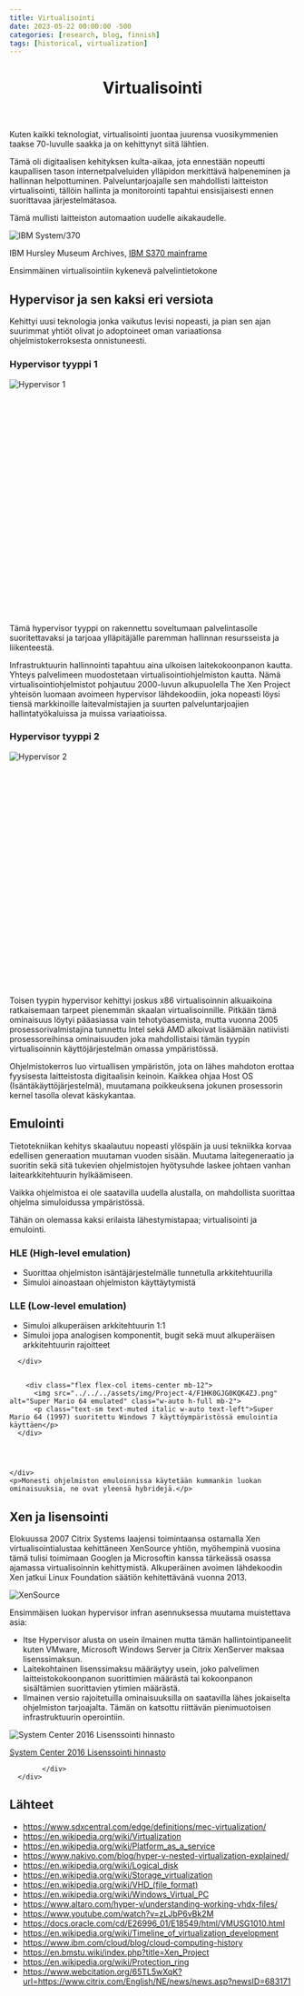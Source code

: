 ```yaml
---
title: Virtualisointi
date: 2023-05-22 00:00:00 -500
categories: [research, blog, finnish]
tags: [historical, virtualization]
---
```


<body class="bg-main-bg text-text-color">
  <script src="https://cdn.tailwindcss.com"></script>
  <script>
    tailwind.config = {
        theme: {
            extend: {
                colors: {
                    'main-bg': 'rgb(27, 27, 30)',
                    'mask-bg': 'rgb(68, 69, 70)',
                    'main-border-color': 'rgb(44, 45, 45)',
                    'text-color': 'rgb(175, 176, 177)',
                    'text-muted-color': '#868686',
                    'text-muted-highlight-color': '#aeaeae',
                    'heading-color': '#cccccc',
                    'label-color': '#a7a7a7',
                    'blockquote-border-color': 'rgb(66, 66, 66)',
                    'blockquote-text-color': '#868686',
                    'link-color': 'rgb(138, 180, 248)',
                    'link-underline-color': 'rgb(82, 108, 150)',
                    'button-bg': '#1e1e1e',
                    'btn-border-color': '#2e2f31',
                    'btn-backtotop-color': 'var(--text-color)',
                    'btn-backtotop-border-color': '#212122',
                    'btn-box-shadow': 'var(--main-bg)',
                    'card-header-bg': '#292929',
                    'checkbox-color': 'rgb(118, 120, 121)',
                    'checkbox-checked-color': 'var(--link-color)',
                    'img-bg': 'radial-gradient(circle, rgb(22, 22, 24) 0%, rgb(32, 32, 32) 100%)',
                    'shimmer-bg': 'linear-gradient(90deg, rgba(255, 255, 255, 0) 0%, rgba(58, 55, 55, 0.4) 50%, rgba(255, 255, 255, 0) 100%)',
                    'toc-highlight': 'rgb(116, 178, 243)',
                    'tag-hover': 'rgb(43, 56, 62)',
                    'tb-odd-bg': '#252526',
                    'tb-even-bg': 'rgb(31, 31, 34)',
                    'tb-border-color': 'var(--tb-odd-bg)',
                    'footnote-target-bg': 'rgb(63, 81, 181)',
                    'btn-share-color': '#6c757d',
                    'btn-share-hover-color': '#bfc1ca',
                    'card-bg': '#1e1e1e',
                    'card-hover-bg': '#464d51',
                    'card-shadow': 'rgb(21, 21, 21, 0.72) 0 6px 18px 0, rgb(137, 135, 135, 0.24) 0 0 0 1px',
                    'kbd-wrap-color': '#6a6a6a',
                    'kbd-text-color': '#d3d3d3',
                    'kbd-bg-color': '#242424',
                    'prompt-text-color': 'rgb(216, 212, 212, 0.75)',
                    'prompt-tip-bg': 'rgb(22, 60, 36, 0.64)',
                    'prompt-tip-icon-color': 'rgb(15, 164, 15, 0.81)',
                    'prompt-info-bg': 'rgb(7, 59, 104, 0.8)',
                    'prompt-info-icon-color': '#0075d1',
                    'prompt-warning-bg': 'rgb(90, 69, 3, 0.88)',
                    'prompt-warning-icon-color': 'rgb(255, 165, 0, 0.8)',
                    'prompt-danger-bg': 'rgb(86, 28, 8, 0.8)',
                    'prompt-danger-icon-color': '#cd0202',
                    'svg-bg': '#323236',
                },
            },
        },
        plugins: [
          function ({ addUtilities }) {
            addUtilities({
              '.custom-list': {
                'list-style-type': 'disc',
                'padding-left': '1.5em',
              },
              '.custom-list li::marker': {
                'color': 'inherit', /* Ensure marker color matches the text */
                'font-weight': 'bold',
              },
            })
          },
        ],
    };
  </script>
  
  
<div class="container mx-auto p-8">
  <header class="text-center mb-12">
      <h1 class="text-4xl font-bold text-heading-color">Virtualisointi</h1>
  </header>

  <section class="mb-12">
    <div class="flex">
        <div class="w-2/5 pr-4">
            <p class="mb-4">Kuten kaikki teknologiat, virtualisointi juontaa juurensa vuosikymmenien taakse 70-luvulle saakka ja on kehittynyt siitä lähtien.</p>
            <p class="mb-4">Tämä oli digitaalisen kehityksen kulta-aikaa, jota ennestään nopeutti kaupallisen tason internetpalveluiden ylläpidon merkittävä halpeneminen ja hallinnan helpottuminen. Palveluntarjoajalle sen mahdollisti laitteiston virtualisointi, tällöin hallinta ja monitorointi tapahtui ensisijaisesti ennen suorittavaa järjestelmätasoa.</p>
            <p class="mb-4">Tämä mullisti laitteiston automaation uudelle aikakaudelle.</p>
        </div>
        <div class="w-3/5 flex flex-col items-center">
            <div class="relative mb-2">
                <img src="../../../assets/img/Project-4/IMG_3882_norm.jpg" alt="IBM System/370" class="w-full h-auto">
                <p class="text-xs text-gray-400 mt-1 absolute bottom-0 left-0 bg-opacity-50 bg-gray-800 p-1">
                    IBM Hursley Museum Archives, <a href="https://ibmhursleymuseum.info/hursley/IBM%20Hardware/System370/3155%20-%20S370%20M155/" class="text-blue-500 hover:underline">IBM S370 mainframe</a>
                </p>
            </div>
            <p class="text-sm text-muted italic text-left">Ensimmäinen virtualisointiin kykenevä palvelintietokone</p>
        </div>
    </div>
</section>




<section class="mb-12">
  <h2 class="text-2xl font-bold text-heading-color mb-4">Hypervisor ja sen kaksi eri versiota</h2>
  <p>Kehittyi uusi teknologia jonka vaikutus levisi nopeasti, ja pian sen ajan suurimmat yhtiöt olivat jo adoptoineet oman variaationsa ohjelmistokerroksesta onnistuneesti.</p>
  <div class="flex justify-between mb-4 gap-4">
    <div class="w-1/2">
      <h3 class="text-xl font-bold text-heading-color mb-2">Hypervisor tyyppi 1</h3>
      <div class="bg-svg-bg bg-opacity-50 p-2 flex items-end justify-start" style="height: 415px;">
        <img src="../../../assets/img/Project-4/Hyperviseur1.svg" alt="Hypervisor 1" class="w-2/3 h-auto mb-4">
      </div>
      <p>Tämä hypervisor tyyppi on rakennettu soveltumaan palvelintasolle suoritettavaksi ja tarjoaa ylläpitäjälle paremman hallinnan resursseista ja liikenteestä.</p>
      <p>Infrastruktuurin hallinnointi tapahtuu aina ulkoisen laitekokoonpanon kautta. Yhteys palvelimeen muodostetaan virtualisointiohjelmiston kautta. Nämä virtualisointiohjelmistot pohjautuu 2000-luvun alkupuolella The Xen Project yhteisön luomaan avoimeen hypervisor lähdekoodiin, joka nopeasti löysi tiensä markkinoille laitevalmistajien ja suurten palveluntarjoajien hallintatyökaluissa ja muissa variaatioissa.</p>
    </div>
    <div class="w-1/2">
      <h3 class="text-xl font-bold text-heading-color mb-2">Hypervisor tyyppi 2</h3>
      <div class="bg-svg-bg bg-opacity-50 p-2" style="height: 415px;">
        <img src="../../../assets/img/Project-4/Hyperviseur2.svg" alt="Hypervisor 2" class="w-full h-auto mb-4">
      </div>
      <p>Toisen tyypin hypervisor kehittyi joskus x86 virtualisoinnin alkuaikoina ratkaisemaan tarpeet pienemmän skaalan virtualisoinnille. Pitkään tämä ominaisuus löytyi pääasiassa vain tehotyöasemista, mutta vuonna 2005 prosessorivalmistajina tunnettu Intel sekä AMD alkoivat lisäämään natiivisti prosessoreihinsa ominaisuuden joka mahdollistaisi tämän tyypin virtualisoinnin käyttöjärjestelmän omassa ympäristössä.</p>
      <p>Ohjelmistokerros luo virtuallisen ympäristön, jota on lähes mahdoton erottaa fyysisesta laitteistosta digitaalisin keinoin. Kaikkea ohjaa Host OS (Isäntäkäyttöjärjestelmä), muutamana poikkeuksena jokunen prosessorin kernel tasolla olevat käskykantaa.</p>
    </div>
  </div>
</section>



  <section class="mb-12">
    <h2 class="text-2xl font-bold text-heading-color mb-4">Emulointi</h2>
    <p>Tietotekniikan kehitys skaalautuu nopeasti ylöspäin ja uusi tekniikka korvaa edellisen generaation muutaman vuoden sisään. Muutama laitegeneraatio ja suoritin sekä sitä tukevien ohjelmistojen hyötysuhde laskee johtaen vanhan laitearkkitehtuurin hylkäämiseen.</p>
    <p>Vaikka ohjelmistoa ei ole saatavilla uudella alustalla, on mahdollista suorittaa ohjelma simuloidussa ympäristössä.</p>
    <p>Tähän on olemassa kaksi erilaista lähestymistapaa; virtualisointi ja emulointi.</p>
    <div class="flex items-center mb-4">
      <div class="flex-grow">
        <h3 class="text-xl font-bold text-heading-color mb-2">HLE (High-level emulation)</h3>
        <ul class="custom-list">
          <li>Suorittaa ohjelmiston isäntäjärjestelmälle tunnetulla arkkitehtuurilla</li>
          <li>Simuloi ainoastaan ohjelmiston käyttäytymistä</li>
        </ul>
        <h3 class="text-xl font-bold text-heading-color mt-4 mb-2">LLE (Low-level emulation)</h3>
        <ul class="custom-list">
          <li>Simuloi alkuperäisen arkkitehtuurin 1:1</li>
          <li>Simuloi jopa analogisen komponentit, bugit sekä muut alkuperäisen arkkitehtuurin rajoitteet</li>
        </ul>

      </div>
      
      
        <div class="flex flex-col items-center mb-12">
          <img src="../../../assets/img/Project-4/F1HK0GJG0KQK4ZJ.png" alt="Super Mario 64 emulated" class="w-auto h-full mb-2">
          <p class="text-sm text-muted italic w-auto text-left">Super Mario 64 (1997) suoritettu Windows 7 käyttöympäristössä emulointia käyttäen</p>
      </div>
      
      
      
      
    </div>
    <p>Monesti ohjelmiston emuloinnissa käytetään kummankin luokan ominaisuuksia, ne ovat yleensä hybridejä.</p>
</section>

<section class="mb-12">
  <h2 class="text-2xl font-bold text-heading-color mb-4 text-center">Xen ja lisensointi</h2>
  <div class="flex mb-4">
      <div class="w-auto pr-4">
          <p>Elokuussa 2007 Citrix Systems laajensi toimintaansa ostamalla Xen virtualisointialustaa kehittäneen XenSource yhtiön, myöhempinä vuosina tämä tulisi toimimaan Googlen ja Microsoftin kanssa tärkeässä osassa ajamassa virtualisoinnin kehittymistä. Alkuperäinen avoimen lähdekoodin Xen jatkui Linux Foundation säätiön kehitettävänä vuonna 2013.</p>
      </div>
      <div class="w-2/3 pl-4 flex items-start justify-center">
          <img src="../../../assets/img/Project-4/m7htgspzngjni6cqudwf.png" alt="XenSource" class="w-auto h-auto mb-4">
      </div>
  </div>
  <div class="flex mb-4">
      <div class="w-1/2 pr-4">
        <p class="mb-2">Ensimmäisen luokan hypervisor infran asennuksessa muutama muistettava asia:</p>
        <ul class="custom-list mb-4">
              <li>Itse Hypervisor alusta on usein ilmainen mutta tämän hallintointipaneelit kuten VMware, Microsoft Windows Server ja Citrix XenServer maksaa lisenssimaksun.</li>
              <li>Laitekohtainen lisenssimaksu määräytyy usein, joko palvelimen laitteistokokoonpanon suorittimien määrästä tai kokoonpanon sisältämien suorittavien ytimien määrästä.</li>
              <li>Ilmainen versio rajoitetuilla ominaisuuksilla on saatavilla lähes jokaiselta ohjelmiston tarjoajalta. Tämän on katsottu riittävän pienimuotoisen infrastruktuurin operointiin.</li>
          </ul>
      </div>
      <div class="w-2/3 pl-4">
          <div class="relative mb-4">
              <img src="../../../assets/img/Project-4/Sieppaa.PNG" alt="System Center 2016 Lisenssointi hinnasto" class="w-full h-auto">
              <p class="text-sm bg-opacity-25 bg-gray-800 p-1 text-blue-500 hover:underline -mt-2"><a href="https://www.microsoft.com/en-us/evalcenter/evaluate-system-center-2016">System Center 2016 Lisenssointi hinnasto</a></p>

            </div>
      </div>
  </div>
</section>




<section>
    <h2 class="text-2xl font-bold text-heading-color mb-4">Lähteet</h2>
    <ul class="list-disc list-inside">
        <li><a href="https://www.sdxcentral.com/edge/definitions/mec-virtualization/" class="text-link-color hover:underline">https://www.sdxcentral.com/edge/definitions/mec-virtualization/</a></li>
        <li><a href="https://en.wikipedia.org/wiki/Virtualization" class="text-link-color hover:underline">https://en.wikipedia.org/wiki/Virtualization</a></li>
        <li><a href="https://en.wikipedia.org/wiki/Platform_as_a_service" class="text-link-color hover:underline">https://en.wikipedia.org/wiki/Platform_as_a_service</a></li>
        <li><a href="https://www.nakivo.com/blog/hyper-v-nested-virtualization-explained/" class="text-link-color hover:underline">https://www.nakivo.com/blog/hyper-v-nested-virtualization-explained/</a></li>
        <li><a href="https://en.wikipedia.org/wiki/Logical_disk" class="text-link-color hover:underline">https://en.wikipedia.org/wiki/Logical_disk</a></li>
        <li><a href="https://en.wikipedia.org/wiki/Storage_virtualization" class="text-link-color hover:underline">https://en.wikipedia.org/wiki/Storage_virtualization</a></li>
        <li><a href="https://en.wikipedia.org/wiki/VHD_(file_format)" class="text-link-color hover:underline">https://en.wikipedia.org/wiki/VHD_(file_format)</a></li>
        <li><a href="https://en.wikipedia.org/wiki/Windows_Virtual_PC" class="text-link-color hover:underline">https://en.wikipedia.org/wiki/Windows_Virtual_PC</a></li>
        <li><a href="https://www.altaro.com/hyper-v/understanding-working-vhdx-files/" class="text-link-color hover:underline">https://www.altaro.com/hyper-v/understanding-working-vhdx-files/</a></li>
        <li><a href="https://www.youtube.com/watch?v=zLJbP6vBk2M" class="text-link-color hover:underline">https://www.youtube.com/watch?v=zLJbP6vBk2M</a></li>
        <li><a href="https://docs.oracle.com/cd/E26996_01/E18549/html/VMUSG1010.html" class="text-link-color hover:underline">https://docs.oracle.com/cd/E26996_01/E18549/html/VMUSG1010.html</a></li>
        <li><a href="https://en.wikipedia.org/wiki/Timeline_of_virtualization_development" class="text-link-color hover:underline">https://en.wikipedia.org/wiki/Timeline_of_virtualization_development</a></li>
        <li><a href="https://www.ibm.com/cloud/blog/cloud-computing-history" class="text-link-color hover:underline">https://www.ibm.com/cloud/blog/cloud-computing-history</a></li>
        <li><a href="https://en.bmstu.wiki/index.php?title=Xen_Project" class="text-link-color hover:underline">https://en.bmstu.wiki/index.php?title=Xen_Project</a></li>
        <li><a href="https://en.wikipedia.org/wiki/Protection_ring" class="text-link-color hover:underline">https://en.wikipedia.org/wiki/Protection_ring</a></li>
        <li><a href="https://www.webcitation.org/65TL5wXqK?url=https://www.citrix.com/English/NE/news/news.asp?newsID=683171" class="text-link-color hover:underline">https://www.webcitation.org/65TL5wXqK?url=https://www.citrix.com/English/NE/news/news.asp?newsID=683171</a></li>
    </ul>
</section>
</div>
</body>
